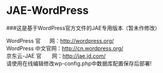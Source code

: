 ﻿JAE-WordPress
=============

###这是基于WordPress官方文件的JAE专用版本（暂未作修改）

WordPress 官      网：http://wordpress.org/ <br />
WordPress 中文官网：http://cn.wordpress.org/ <br />
京东云-JAE 官       网：http://jae.jd.com/ <br />
请使用在线编辑修改wp-config.php中数据库配置保存后部署! <br />